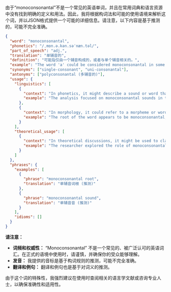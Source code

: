 由于“monoconsonantal”不是一个常见的英语单词，并且在常用词典和语言资源中没有找到明确的定义和用法。因此，我将根据构词法和可能的使用语境来解析这个词，并以JSON格式提供一个可能的详细信息。请注意，以下内容是基于推测的，可能不完全准确。

```json
{
  "word": "monoconsonantal",
  "phonetics": "/ˌmɒn.ə.kən.səˈnæn.təl/",
  "part_of_speech": "adj.",
  "translation": "单辅音的",
  "definition": "可能指仅由一个辅音构成的，或者与单个辅音相关的。",
  "example": "The word 'a' could be considered monoconsonantal in some linguistic contexts, although it is more commonly defined as a vowel.",
  "synonyms": ["single-consonant", "uni-consonantal"],
  "antonyms": ["polyconsonantal (多辅音的)"],
  "usage": {
    "linguistics": [
      {
        "context": "In phonetics, it might describe a sound or word that primarily involves a single consonant.",
        "example": "The analysis focused on monoconsonantal sounds in the dialect."
      },
      {
        "context": "In morphology, it could refer to a morpheme or word root that is based on a single consonant.",
        "example": "The root of the word appears to be monoconsonantal, with added vowels for grammatical function."
      }
    ],
    "theoretical_usage": [
      {
        "context": "In theoretical discussions, it might be used to classify or describe linguistic elements.",
        "example": "The researcher explored the role of monoconsonantal prefixes in verb formation."
      }
    ]
  },
  "phrases": {
    "examples": [
      {
        "phrase": "monoconsonantal root",
        "translation": "单辅音词根 (推测)"
      },
      {
        "phrase": "monoconsonantal sound",
        "translation": "单辅音音 (推测)"
      }
    ],
    "idioms": []
  }
}
```

**请注意：**

*   **词频和权威性：** “Monoconsonantal” 不是一个常见的、被广泛认可的英语词汇。在正式的语境中使用时，请谨慎，并确保你的受众能够理解。
*   **发音：** 我提供的音标是基于构词规则的推测，可能不完全准确。
*   **翻译和例句：** 翻译和例句也是基于对词义的推测。

由于这个词的特殊性，我强烈建议在使用时查阅相关的语言学文献或咨询专业人士，以确保准确性和适用性。
 